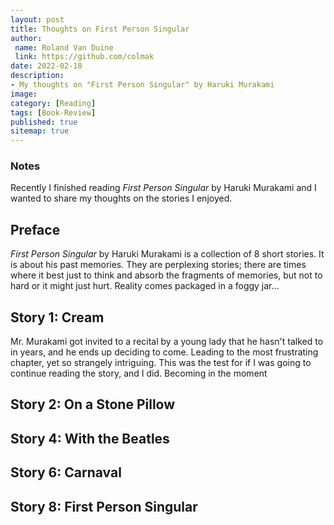 ```yaml
---
layout: post
title: Thoughts on First Person Singular
author:
 name: Roland Van Duine
 link: https://github.com/colmak
date: 2022-02-18
description:
- My thoughts on "First Person Singular" by Haruki Murakami
image:
category: [Reading]
tags: [Book-Review]
published: true
sitemap: true
---
```


### Notes

Recently I finished reading _First Person Singular_ by Haruki Murakami and I wanted to share my thoughts on the stories I enjoyed.


## Preface
 _First Person Singular_ by Haruki Murakami is a collection of 8 short stories. It is about his past memories. They are perplexing stories; there are times where it best just to think and absorb the fragments of memories, but not to hard or it might just hurt. Reality comes packaged in a foggy jar...



## Story 1: Cream

Mr. Murakami got invited to a recital by a young lady that he hasn't talked to in years, and he ends up deciding to come. Leading to the most frustrating chapter, yet so strangely intriguing. This was the test for if I was going to continue reading the story, and I did. Becoming in the moment


## Story 2: On a Stone Pillow



## Story 4: With the Beatles



## Story 6: Carnaval



## Story 8: First Person Singular
